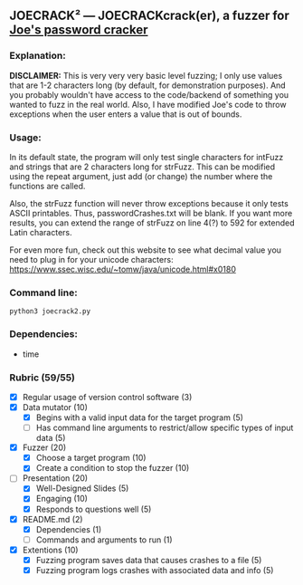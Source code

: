 ## JOECRACK² — JOECRACKcrack(er), a fuzzer for [Joe's password cracker](https://github.com/JosephL8912/PasswordCrack)

### Explanation:
**DISCLAIMER:** This is very very very basic level fuzzing; I only use values that are 1-2 characters long (by default, for demonstration purposes). And you probably wouldn't have access to the code/backend of something you wanted to fuzz in the real world. Also, I have modified Joe's code to throw exceptions when the user enters a value that is out of bounds.

### Usage:
In its default state, the program will only test single characters for intFuzz and strings that are 2 characters long for strFuzz. This can be modified using the repeat argument, just add (or change) the number where the functions are called.

Also, the strFuzz function will never throw exceptions because it only tests ASCII printables. Thus, passwordCrashes.txt will be blank. If you want more results, you can extend the range of strFuzz on line 4(?) to 592 for extended Latin characters.

For even more fun, check out this website to see what decimal value you need to plug in for your unicode characters: https://www.ssec.wisc.edu/~tomw/java/unicode.html#x0180


### Command line:
`python3 joecrack2.py` 

### Dependencies:
- time
  
### Rubric (59/55)
- [x] Regular usage of version control software (3)
- [x] Data mutator (10)
     - [x] Begins with a valid input data for the target program (5)
     - [ ] Has command line arguments to restrict/allow specific types of input data (5)
- [x] Fuzzer (20)
     - [x] Choose a target program (10)
     - [x] Create a condition to stop the fuzzer (10)
- [ ] Presentation (20)
     - [x] Well-Designed Slides (5)
     - [x] Engaging (10)
     - [x] Responds to questions well (5)
- [x] README.md (2)
     - [x] Dependencies (1)
     - [ ] Commands and arguments to run (1)
- [x] Extentions (10)
     - [x] Fuzzing program saves data that causes crashes to a file (5)
     - [x] Fuzzing program logs crashes with associated data and info (5)
